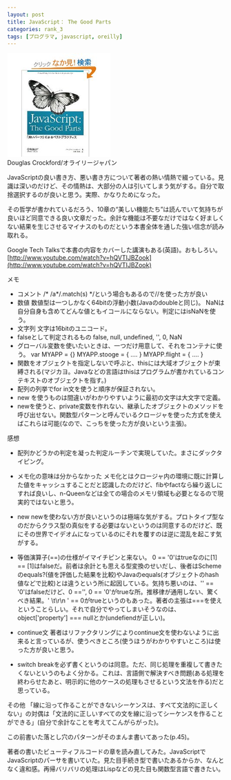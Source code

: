 ```yaml
---
layout: post
title: JavaScript： The Good Parts
categories: rank_3
tags: [プログラマ, javascript, oreilly]
---
```



<div class="book"><div class="book_image"><a href="http://www.amazon.co.jp/dp/4873113911"><img src="/images/javascript_goodparts.jpg"></img></a></div><div class="book_info">Douglas Crockford/オライリージャパン</div><div class="clear"></div></div>

JavaScriptの良い書き方、悪い書き方について著者の熱い情熱で綴っている。見識は深いのだけど、その情熱は、大部分の人は引いてしまう気がする。自分で取捨選択するのが良いと思う。実際、かなりためになった。

その哲学が書かれているだろう、10章の“美しい機能たち”は読んでいて気持ちが良いほど同意できる良い文章だった。余計な機能は不要なだけではなく好ましくない結果を生じさせるマイナスのものだという本書全体を通した強い信念が読み取れる。 

Google Tech Talksで本書の内容をカバーした講演もある(英語)。おもしろい。 
[http://www.youtube.com/watch?v=hQVTIJBZook](http://www.youtube.com/watch?v=hQVTIJBZook) 

メモ 

* コメント 
/* /a*/.match(s) */という場合もあるので//を使った方が良い 
* 数値 
数値型は一つしかなく64bitの浮動小数(Javaのdoubleと同じ)。 
NaNは自分自身も含めてどんな値ともイコールにならない。判定にはisNaNを使う。 
* 文字列 
文字は16bitのユニコード。 
* falseとして判定されるもの 
false, null, undefined, '', 0, NaN 
* グローバル変数を使いたいときは、一つだけ用意して、それをコンテナに使う。 
var MYAPP = {} 
MYAPP.stooge = { .... } 
MYAPP.flight = { .... } 
* 関数をオブジェクトを指定しないで呼ぶと、thisには大域オブジェクトが束縛される(マジカヨ。Javaなどの言語はthisはプログラムが書かれているコンテキストのオブジェクトを指す。) 
* 配列の列挙でfor in文を使うと順序が保証されない。 
* new を使うものは間違いがわかりやすいように最初の文字は大文字で定義。 
* newを使うと、private変数を作れない、継承したオブジェクトのメソッドを呼び出せない。関数型パターンと呼んでいるクロージャを使った方式を使えばこれらは可能(なので、こっちを使った方が良いという主張)。 

感想 

* 配列かどうかの判定を凝った判定ルーチンで実現していた。まさにダックタイピング。 
* メモ化の意味は分からなかった 
メモ化とはクロージャ内の環境に既に計算した値をキャッシュすることだと認識したのだけど、fibやfactなら繰り返しにすれば良いし、n-Queenなどは全ての場合のメモリ領域も必要となるので現実的ではないと思う。
* new 
newを使わない方が良いというのは極端な気がする。プロトタイプ型なのだからクラス型の真似をする必要はないというのは同意するのだけど、既にその世界でイデオムになっているのにそれを覆すのは逆に混乱を起こす気がする。 
* 等価演算子(==)の仕様がイマイチピンと来ない。 
0 == '0'はtrueなのに[1] == [1]はfalseだ。前者は余計とも思える型変換のせいだし、後者はSchemeのequals?(値を評価した結果を比較)やJavaのequals(オブジェクトのhash値などで比較)とは違うという所に起因している。気持ち悪いのは、'' == '0'はfalseだけど、0 =='', 0 == '0'がtrueな所。推移律が通用しない、驚くべき結果。' \t\r\n ' == 0がtrueというのもあった。著者の主張は===を使えということらしい。それで自分でやってしまいそうなのは、object['property'] === nullとか(undefiendが正しい)。 

* continue文 
著者はリファクタリングによりcontinue文を使わないように出来ると言っているが、使うべきところ(使うほうがわかりやすいところ)は使った方が良いと思う。 
* switch 
breakを必ず書くというのは同意。ただ、同じ処理を重複して書きたくないというのもよく分かる。これは、言語側で解決すべき問題(ある処理を終わらせたあと、明示的に他のケースの処理もさせるという文法を作る)だと思っている。 

その他 
「線に沿って作ることができないシーケンスは、すべて文法的に正しくない」の対偶は「文法的に正しいすべての文を線に沿ってシーケンスを作ることができる」(自分で余計なことを考えてこんがらがった)。 

この前書いた落とし穴のパターンがそのまんま書いてあった(p.45)。 

著者の書いたビューティフルコードの章を読み直してみた。JavaScriptでJavaScriptのパーサを書いていた。見た目手続き型で書いたあるからか、なんとなく違和感。再帰バリバリの処理はLispなどの見た目も関数型言語で書きたい。
